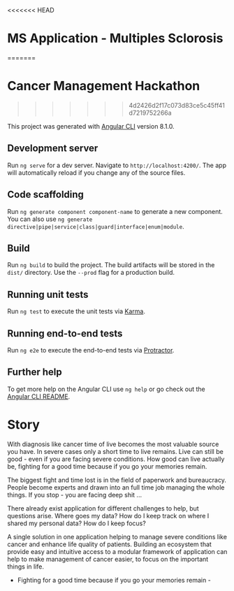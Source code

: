 <<<<<<< HEAD
# MS Application - Multiples Sclorosis
=======
# Cancer Management Hackathon
>>>>>>> 4d2426d2f17c073d83ce5c45ff41d7219752266a

This project was generated with [Angular CLI](https://github.com/angular/angular-cli) version 8.1.0.

## Development server

Run `ng serve` for a dev server. Navigate to `http://localhost:4200/`. The app will automatically reload if you change any of the source files.

## Code scaffolding

Run `ng generate component component-name` to generate a new component. You can also use `ng generate directive|pipe|service|class|guard|interface|enum|module`.

## Build

Run `ng build` to build the project. The build artifacts will be stored in the `dist/` directory. Use the `--prod` flag for a production build.

## Running unit tests

Run `ng test` to execute the unit tests via [Karma](https://karma-runner.github.io).

## Running end-to-end tests

Run `ng e2e` to execute the end-to-end tests via [Protractor](http://www.protractortest.org/).

## Further help

To get more help on the Angular CLI use `ng help` or go check out the [Angular CLI README](https://github.com/angular/angular-cli/blob/master/README.md).


# Story
With diagnosis like cancer time of live becomes the most valuable source you have. In severe cases only a short time to live remains.
Live can still be good - even if you are facing severe conditions.
How good can live actually be, fighting for a good time because if you go your memories remain.
 
The biggest fight and time lost is in the field of paperwork and bureaucracy. People become experts and drawn into an full time job managing the whole things.
If you stop - you are facing deep shit ...
 
There already exist application for different challenges to help, but questions arise. 
Where goes my data? 
How do I keep track on where I shared my personal data? 
How do I keep focus?
 
A single solution in one application helping to manage severe conditions like cancer and enhance life quality of patients. Building an ecosystem that provide easy and intuitive access to a modular framework of application can help to make management of cancer easier, to focus on the important things in life. 
 
- Fighting for a good time because if you go your memories remain - 

